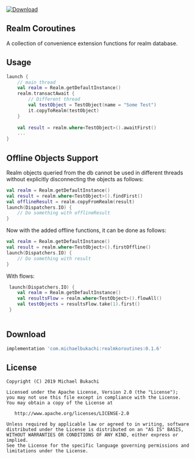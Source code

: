 [ ![Download](https://api.bintray.com/packages/michaelbukachi/realm/realm-koroutines/images/download.svg?version=0.1.5) ](https://bintray.com/michaelbukachi/realm/realm-koroutines/0.1.5/link)

Realm Coroutines
----------------

A collection of convenience extension functions for realm database.


Usage
-----
```kotlin
launch {
    // main thread
    val realm = Realm.getDefaultInstance()
    realm.transactAwait {
        // Different thread
        val testObject = TestObject(name = "Some Test")
        it.copyToRealm(testObject)
    }
    
    val result = realm.where<TestObject>().awaitFirst()
    ...
}

```

Offline Objects Support
---------------
Realm objects queried from the db cannot be used in different
threads without explicitly disconnecting the objects as follows:
```kotlin
val realm = Realm.getDefaultInstance()
val result = realm.where<TestObject>().findFirst()
val offlineResult = realm.copyFromRealm(result)
launch(Dispatchers.IO) {
    // Do something with offlineResult
}
```
Now with the added offline functions, it can be done as follows:
```kotlin
val realm = Realm.getDefaultInstance()
val result = realm.where<TestObject>().firstOffline()
launch(Dispatchers.IO) {
    // Do something with result
}
```
With flows:
```kotlin
 launch(Dispatchers.IO) {
    val realm = Realm.getDefaultInstance()
    val resultsFlow = realm.where<TestObject>().flowAll()
    val testObjects = resultsFlow.take(1).first()
 }
 
```

Download
--------

```groovy
implementation 'com.michaelbukachi:realmkoroutines:0.1.6'
```

License
-------

    Copyright (C) 2019 Michael Bukachi

    Licensed under the Apache License, Version 2.0 (the "License");
    you may not use this file except in compliance with the License.
    You may obtain a copy of the License at

       http://www.apache.org/licenses/LICENSE-2.0

    Unless required by applicable law or agreed to in writing, software
    distributed under the License is distributed on an "AS IS" BASIS,
    WITHOUT WARRANTIES OR CONDITIONS OF ANY KIND, either express or implied.
    See the License for the specific language governing permissions and
    limitations under the License.
